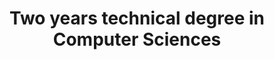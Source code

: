 ---
title: "Two years technical degree in Computer Sciences"
website: "http://www.iut-bm.univ-fcomte.fr/"
entry_date : "Sep 2009"
out_date: "Sep 2011"
school: "IUT-BM"
city: "Belfort"
categories: educations
---